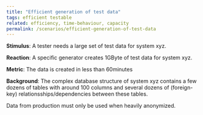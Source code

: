 ```yaml
---
title: "Efficient generation of test data"
tags: efficient testable
related: efficiency, time-behaviour, capacity
permalink: /scenarios/efficient-generation-of-test-data
---
```


<div class="arc42-help" markdown="1">

**Stimulus**: A tester needs a large set of test data for system xyz.


**Reaction**: A specific generator creates 1GByte of test data for system xyz.


**Metric**: The data is created in less than 60minutes

**Background**: The complex database structure of system xyz contains a few dozens of tables with around 100 columns and several dozens of (foreign-key) relationsships/dependencies between these tables.

Data from production must only be used when heavily anonymized.
</div><br>



